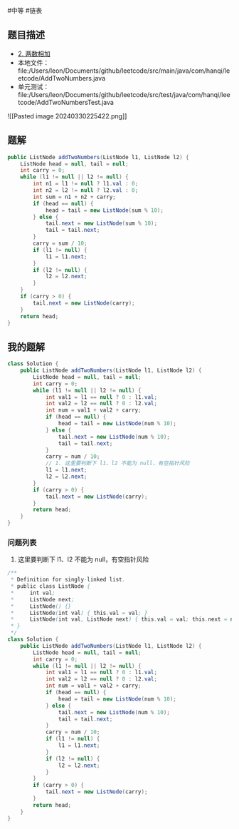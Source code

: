 #中等 #链表

## 题目描述

* [2. 两数相加](https://leetcode.cn/problems/add-two-numbers/)
* 本地文件： file:/Users/leon/Documents/github/leetcode/src/main/java/com/hanqi/leetcode/AddTwoNumbers.java
* 单元测试： file:/Users/leon/Documents/github/leetcode/src/test/java/com/hanqi/leetcode/AddTwoNumbersTest.java

![[Pasted image 20240330225422.png]]

## 题解

``` java
public ListNode addTwoNumbers(ListNode l1, ListNode l2) {
	ListNode head = null, tail = null;
	int carry = 0;
	while (l1 != null || l2 != null) {
		int n1 = l1 != null ? l1.val : 0;
		int n2 = l2 != null ? l2.val : 0;
		int sum = n1 + n2 + carry;
		if (head == null) {
			head = tail = new ListNode(sum % 10);
		} else {
			tail.next = new ListNode(sum % 10);
			tail = tail.next;
		}
		carry = sum / 10;
		if (l1 != null) {
			l1 = l1.next;
		}
		if (l2 != null) {
			l2 = l2.next;
		}
	}
	if (carry > 0) {
		tail.next = new ListNode(carry);
	}
	return head;
}

```


## 我的题解

```java
class Solution {
	public ListNode addTwoNumbers(ListNode l1, ListNode l2) {
		ListNode head = null, tail = null;
		int carry = 0;
		while (l1 != null || l2 != null) {
			int val1 = l1 == null ? 0 : l1.val;
			int val2 = l2 == null ? 0 : l2.val;
			int num = val1 + val2 + carry;
			if (head == null) {
				head = tail = new ListNode(num % 10);
			} else {
				tail.next = new ListNode(num % 10);
				tail = tail.next;
			}
			carry = num / 10;
			// 1. 这里要判断下 l1、l2 不能为 null，有空指针风险
			l1 = l1.next;
			l2 = l2.next;
		}
		if (carry > 0) {
			tail.next = new ListNode(carry);
		}
		return head;
	}
}
```

### 问题列表

1. 这里要判断下 l1、l2 不能为 null，有空指针风险

```java
/**
 * Definition for singly-linked list.
 * public class ListNode {
 *     int val;
 *     ListNode next;
 *     ListNode() {}
 *     ListNode(int val) { this.val = val; }
 *     ListNode(int val, ListNode next) { this.val = val; this.next = next; }
 * }
 */
class Solution {
    public ListNode addTwoNumbers(ListNode l1, ListNode l2) {
        ListNode head = null, tail = null;
        int carry = 0;
        while (l1 != null || l2 != null) {
            int val1 = l1 == null ? 0 : l1.val;
            int val2 = l2 == null ? 0 : l2.val;
            int num = val1 + val2 + carry;
            if (head == null) {
                head = tail = new ListNode(num % 10);
            } else {
                tail.next = new ListNode(num % 10);
                tail = tail.next;
            }
            carry = num / 10;
            if (l1 != null) { 
                l1 = l1.next;
            }
            if (l2 != null) {
                l2 = l2.next;
            }
        }
        if (carry > 0) {
            tail.next = new ListNode(carry);
        }
        return head; 
    }
}
 
```
